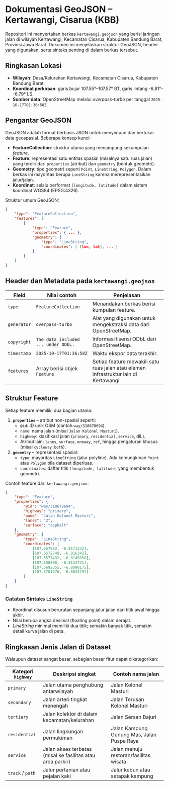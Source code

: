 # Dokumentasi GeoJSON – Kertawangi, Cisarua (KBB)

Repositori ini menyertakan berkas `kertawangi.geojson` yang berisi jaringan jalan di wilayah Kertawangi, Kecamatan Cisarua, Kabupaten Bandung Barat, Provinsi Jawa Barat. Dokumen ini menjelaskan struktur GeoJSON, header yang digunakan, serta sintaks penting di dalam berkas tersebut.

## Ringkasan Lokasi

- **Wilayah**: Desa/Kelurahan Kertawangi, Kecamatan Cisarua, Kabupaten Bandung Barat.
- **Koordinat perkiraan**: garis bujur 107.55°–107.57° BT, garis lintang -6.81°– -6.79° LS.
- **Sumber data**: OpenStreetMap melalui *overpass-turbo* per tanggal `2025-10-17T01:36:58Z`.

## Pengantar GeoJSON

GeoJSON adalah format berbasis JSON untuk menyimpan dan bertukar data geospasial. Beberapa konsep kunci:

- **FeatureCollection**: struktur utama yang menampung sekumpulan *feature*.
- **Feature**: representasi satu entitas spasial (misalnya satu ruas jalan) yang terdiri dari `properties` (atribut) dan `geometry` (bentuk geometri).
- **Geometry**: tipe geometri seperti `Point`, `LineString`, `Polygon`. Dalam berkas ini mayoritas berupa `LineString` karena merepresentasikan jalur/jalan.
- **Koordinat**: selalu berformat `[longitude, latitude]` dalam sistem koordinat WGS84 (EPSG:4326).

Struktur umum GeoJSON:

```json
{
	"type": "FeatureCollection",
	"features": [
		{
			"type": "Feature",
			"properties": { ... },
			"geometry": {
				"type": "LineString",
				"coordinates": [ [lon, lat], ... ]
			}
		}
	]
}
```

## Header dan Metadata pada `kertawangi.geojson`

| Field         | Nilai contoh                                                   | Penjelasan                                                                                       |
|---------------|----------------------------------------------------------------|---------------------------------------------------------------------------------------------------|
| `type`        | `FeatureCollection`                                            | Menandakan berkas berisi kumpulan feature.                                                        |
| `generator`   | `overpass-turbo`                                              | Alat yang digunakan untuk mengekstraksi data dari OpenStreetMap.                                  |
| `copyright`   | `The data included ... under ODbL.`                           | Informasi lisensi ODbL dari OpenStreetMap.                                                        |
| `timestamp`   | `2025-10-17T01:36:58Z`                                        | Waktu ekspor data terakhir.                                                                       |
| `features`    | Array berisi objek `Feature`                                  | Setiap feature mewakili satu ruas jalan atau elemen infrastruktur lain di Kertawangi.              |

## Struktur Feature

Setiap feature memiliki dua bagian utama:

1. **`properties`** – atribut non-spasial seperti:
	 - `@id`: ID unik OSM (contoh `way/318678694`).
	 - `name`: nama jalan (misal `Jalan Kolonel Masturi`).
	 - `highway`: klasifikasi jalan (`primary`, `residential`, `service`, dll.).
	 - Atribut lain: `lanes`, `surface`, `oneway`, `ref`, hingga pengaturan khusus (misal `cycleway:both`).
2. **`geometry`** – representasi spasial:
	 - `type`: mayoritas `LineString` (jalur polyline). Ada kemungkinan `Point` atau `Polygon` bila dataset diperluas.
	 - `coordinates`: daftar titik `[longitude, latitude]` yang membentuk geometri.

Contoh feature dari `kertawangi.geojson`:

```json
{
	"type": "Feature",
	"properties": {
		"@id": "way/318678694",
		"highway": "primary",
		"name": "Jalan Kolonel Masturi",
		"lanes": "2",
		"surface": "asphalt"
	},
	"geometry": {
		"type": "LineString",
		"coordinates": [
			[107.557082, -6.8171332],
			[107.5572749, -6.816342],
			[107.5577432, -6.8145058],
			[107.558808, -6.8133731],
			[107.5692355, -6.8090175],
			[107.5701576, -6.8043291]
		]
	}
}
```

### Catatan Sintaks `LineString`

- Koordinat disusun berurutan sepanjang jalur jalan dari titik awal hingga akhir.
- Nilai berupa angka desimal (floating point) dalam derajat.
- *LineString* minimal memiliki dua titik; semakin banyak titik, semakin detail kurva jalan di peta.

## Ringkasan Jenis Jalan di Dataset

Walaupun dataset sangat besar, sebagian besar fitur dapat dikategorikan:

| Kategori `highway` | Deskripsi singkat                                             | Contoh nama jalan                          |
|--------------------|----------------------------------------------------------------|---------------------------------------------|
| `primary`          | Jalan utama penghubung antarwilayah                            | Jalan Kolonel Masturi                       |
| `secondary`        | Jalan arteri tingkat menengah                                  | Jalan Terusan Kolonel Masturi               |
| `tertiary`         | Jalan kolektor di dalam kecamatan/kelurahan                    | Jalan Sersan Bajuri                         |
| `residential`      | Jalan lingkungan permukiman                                    | Jalan Kampung Gunung Mas, Jalan Puspa Raya  |
| `service`          | Jalan akses terbatas (misal ke fasilitas atau area parkir)     | Jalan menuju restoran/fasilitas wisata      |
| `track` / `path`   | Jalur pertanian atau pejalan kaki                              | Jalur kebun atau setapak kampung            |

